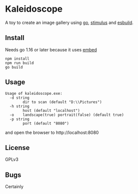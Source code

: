 # Kaleidoscope

A toy to create an image gallery using [go](https://golang.org), [stimulus](https://stimulus.hotwire.dev/) and [esbuild](https://esbuild.github.io/).

## Install

Needs go 1.16 or later because it uses [embed](https://blog.golang.org/go1.16)

```
npm install
npm run build
go build
```

## Usage
```
Usage of kaleidoscope.exe:
  -d string
        dir to scan (default "D:\\Pictures")
  -h string
        host (default "localhost")
  -o    landscape(true) portrait(false) (default true)
  -p string
        port (default "8080")
```
and open the browser to http://localhost:8080

## License

GPLv3

## Bugs

Certainly
